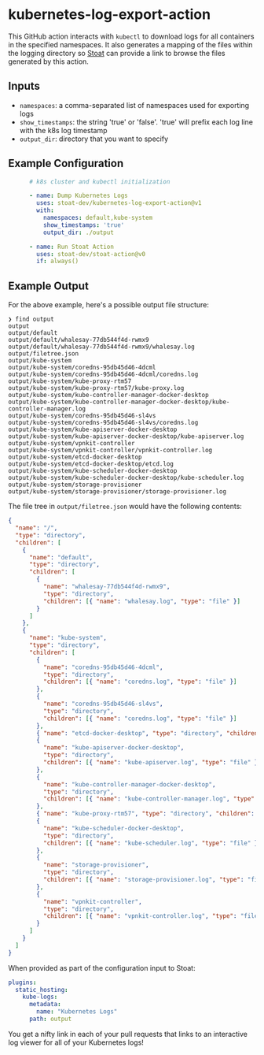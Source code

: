 # kubernetes-log-export-action

This GitHub action interacts with `kubectl` to download logs for all containers in the specified namespaces.
It also generates a mapping of the files within the logging directory so [Stoat](https://stoat.dev/) can provide
a link to browse the files generated by this action.

## Inputs
- `namespaces`: a comma-separated list of namespaces used for exporting logs
- `show_timestamps`: the string 'true' or 'false'. 'true' will prefix each log line with the k8s log timestamp
- `output_dir`: directory that you want to specify

## Example Configuration

```yaml
      # k8s cluster and kubectl initialization 

      - name: Dump Kubernetes Logs
        uses: stoat-dev/kubernetes-log-export-action@v1
        with:
          namespaces: default,kube-system
          show_timestamps: 'true'
          output_dir: ./output

      - name: Run Stoat Action
        uses: stoat-dev/stoat-action@v0
        if: always()
```

## Example Output

For the above example, here's a possible output file structure:
```
❯ find output
output
output/default
output/default/whalesay-77db544f4d-rwmx9
output/default/whalesay-77db544f4d-rwmx9/whalesay.log
output/filetree.json
output/kube-system
output/kube-system/coredns-95db45d46-4dcml
output/kube-system/coredns-95db45d46-4dcml/coredns.log
output/kube-system/kube-proxy-rtm57
output/kube-system/kube-proxy-rtm57/kube-proxy.log
output/kube-system/kube-controller-manager-docker-desktop
output/kube-system/kube-controller-manager-docker-desktop/kube-controller-manager.log
output/kube-system/coredns-95db45d46-sl4vs
output/kube-system/coredns-95db45d46-sl4vs/coredns.log
output/kube-system/kube-apiserver-docker-desktop
output/kube-system/kube-apiserver-docker-desktop/kube-apiserver.log
output/kube-system/vpnkit-controller
output/kube-system/vpnkit-controller/vpnkit-controller.log
output/kube-system/etcd-docker-desktop
output/kube-system/etcd-docker-desktop/etcd.log
output/kube-system/kube-scheduler-docker-desktop
output/kube-system/kube-scheduler-docker-desktop/kube-scheduler.log
output/kube-system/storage-provisioner
output/kube-system/storage-provisioner/storage-provisioner.log
```

The file tree in `output/filetree.json` would have the following contents:
```json
{
  "name": "/",
  "type": "directory",
  "children": [
    {
      "name": "default",
      "type": "directory",
      "children": [
        {
          "name": "whalesay-77db544f4d-rwmx9",
          "type": "directory",
          "children": [{ "name": "whalesay.log", "type": "file" }]
        }
      ]
    },
    {
      "name": "kube-system",
      "type": "directory",
      "children": [
        {
          "name": "coredns-95db45d46-4dcml",
          "type": "directory",
          "children": [{ "name": "coredns.log", "type": "file" }]
        },
        {
          "name": "coredns-95db45d46-sl4vs",
          "type": "directory",
          "children": [{ "name": "coredns.log", "type": "file" }]
        },
        { "name": "etcd-docker-desktop", "type": "directory", "children": [{ "name": "etcd.log", "type": "file" }] },
        {
          "name": "kube-apiserver-docker-desktop",
          "type": "directory",
          "children": [{ "name": "kube-apiserver.log", "type": "file" }]
        },
        {
          "name": "kube-controller-manager-docker-desktop",
          "type": "directory",
          "children": [{ "name": "kube-controller-manager.log", "type": "file" }]
        },
        { "name": "kube-proxy-rtm57", "type": "directory", "children": [{ "name": "kube-proxy.log", "type": "file" }] },
        {
          "name": "kube-scheduler-docker-desktop",
          "type": "directory",
          "children": [{ "name": "kube-scheduler.log", "type": "file" }]
        },
        {
          "name": "storage-provisioner",
          "type": "directory",
          "children": [{ "name": "storage-provisioner.log", "type": "file" }]
        },
        {
          "name": "vpnkit-controller",
          "type": "directory",
          "children": [{ "name": "vpnkit-controller.log", "type": "file" }]
        }
      ]
    }
  ]
}
```

When provided as part of the configuration input to Stoat:
```yaml
plugins:
  static_hosting:
    kube-logs:
      metadata:
        name: "Kubernetes Logs"
      path: output
```

You get a nifty link in each of your pull requests that links to an interactive log viewer for all of your Kubernetes logs!
